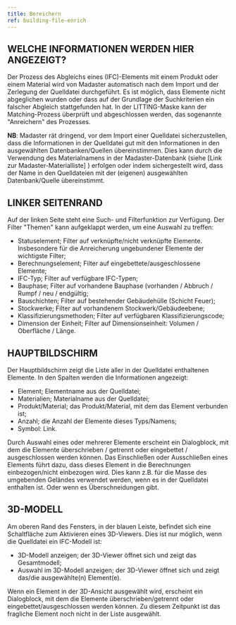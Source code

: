 ```yaml
---
title: Bereichern
ref: building-file-enrich
---
```


## WELCHE INFORMATIONEN WERDEN HIER ANGEZEIGT?
Der Prozess des Abgleichs eines (IFC)-Elements mit einem Produkt oder einem Material wird von Madaster automatisch nach dem Import und der Zerlegung der Quelldatei durchgeführt. Es ist möglich, dass Elemente nicht abgeglichen wurden oder dass auf der Grundlage der Suchkriterien ein falscher Abgleich stattgefunden hat. In der LITTING-Maske kann der Matching-Prozess überprüft und abgeschlossen werden, das sogenannte "Anreichern" des Prozesses.

**NB**: Madaster rät dringend, vor dem Import einer Quelldatei sicherzustellen, dass die Informationen in der Quelldatei gut mit den Informationen in den ausgewählten Datenbanken/Quellen übereinstimmen. Dies kann durch die Verwendung des Materialnamens in der Madaster-Datenbank (siehe [Link zur Madaster-Materialliste] ) erfolgen oder indem sichergestellt wird, dass der Name in den Quelldateien mit der (eigenen) ausgewählten Datenbank/Quelle übereinstimmt.

## LINKER SEITENRAND
Auf der linken Seite steht eine Such- und Filterfunktion zur Verfügung. Der Filter "Themen" kann aufgeklappt werden, um eine Auswahl zu treffen:

- Statuselement; Filter auf verknüpfte/nicht verknüpfte Elemente. Insbesondere für die Anreicherung ungebundener Elemente der wichtigste Filter;
- Berechnungselement; Filter auf eingebettete/ausgeschlossene Elemente;
- IFC-Typ; Filter auf verfügbare IFC-Typen;
- Bauphase; Filter auf vorhandene Bauphase (vorhanden / Abbruch / Rumpf / neu / endgültig;
- Bauschichten; Filter auf bestehender Gebäudehülle (Schicht Feuer);
- Stockwerke; Filter auf vorhandenem Stockwerk/Gebäudeebene;
- Klassifizierungsmethoden; Filter auf verfügbaren Klassifizierungscode;
- Dimension der Einheit; Filter auf Dimensionseinheit: Volumen / Oberfläche / Länge.

## HAUPTBILDSCHIRM
Der Hauptbildschirm zeigt die Liste aller in der Quelldatei enthaltenen Elemente. In den Spalten werden die Informationen angezeigt:

- Element; Elementname aus der Quelldatei;
- Materialien; Materialname aus der Quelldatei;
- Produkt/Material; das Produkt/Material, mit dem das Element verbunden ist;
- Anzahl; die Anzahl der Elemente dieses Typs/Namens;
- Symbol: Link.

Durch Auswahl eines oder mehrerer Elemente erscheint ein Dialogblock, mit dem die Elemente überschrieben / getrennt oder eingebettet / ausgeschlossen werden können. Das Einschließen oder Ausschließen eines Elements führt dazu, dass dieses Element in die Berechnungen einbezogen/nicht einbezogen wird. Dies kann z.B. für die Masse des umgebenden Geländes verwendet werden, wenn es in der Quelldatei enthalten ist. Oder wenn es Überschneidungen gibt.

## 3D-MODELL
Am oberen Rand des Fensters, in der blauen Leiste, befindet sich eine Schaltfläche zum Aktivieren eines 3D-Viewers. Dies ist nur möglich, wenn die Quelldatei ein IFC-Modell ist:

- 3D-Modell anzeigen; der 3D-Viewer öffnet sich und zeigt das Gesamtmodell;
- Auswahl im 3D-Modell anzeigen; der 3D-Viewer öffnet sich und zeigt das/die ausgewählte(n) Element(e).

Wenn ein Element in der 3D-Ansicht ausgewählt wird, erscheint ein Dialogblock, mit dem die Elemente überschrieben/getrennt oder eingebettet/ausgeschlossen werden können. Zu diesem Zeitpunkt ist das fragliche Element noch nicht in der Liste ausgewählt.
